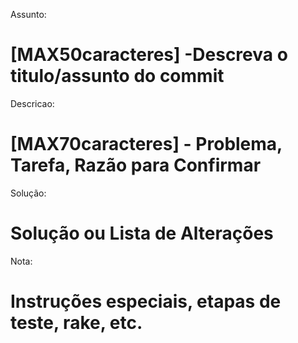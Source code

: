 Assunto: 
# [MAX50caracteres] -Descreva o titulo/assunto do commit

Descricao:
# [MAX70caracteres] - Problema, Tarefa, Razão para Confirmar 

Solução:
# Solução ou Lista de Alterações 

Nota: 
# Instruções especiais, etapas de teste, rake, etc.